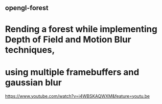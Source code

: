 ## opengl-forest

# Rending a forest while implementing Depth of Field and Motion Blur techniques, 
# using multiple framebuffers and gaussian blur

https://www.youtube.com/watch?v=i4WBSKAQWXM&feature=youtu.be
